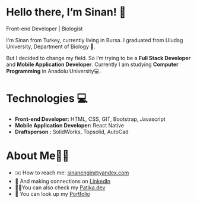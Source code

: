 # Hello there, I’m Sinan! 🤚

Front-end Developer | Biologist

I'm Sinan from Turkey, currently living in Bursa. I graduated from Uludag University, Department of Biology 🔬.

But I decided to change my field. So I’m trying to be a **Full Stack Developer** and **Mobile Application Developer**. Currently I am studying **Computer Programming** in Anadolu University💻.

# Technologies 💻

* **Front-end Developer:** HTML, CSS, GIT, Bootstrap, Javascript
* **Mobile Application Developer:** React Native
* **Draftsperson :** SolidWorks, Topsolid, AutoCad

# About Me👨‍💻

* ✉️ How to reach me: [sinanengin@yandex.com]()
* 🤝 And making connections on [LinkedIn](https://www.linkedin.com/in/sinan-engin/)
* 🕵️‍♂️You can also check my [Patika.dev](https://app.patika.dev/snnengn)
* 🎯 You can look up my [Portfolio](https://github.com/snnengn)
